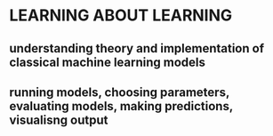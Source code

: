 # LEARNING ABOUT LEARNING

## understanding theory and implementation of classical machine learning models
## running models, choosing parameters, evaluating models, making predictions, visualisng output
